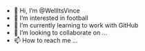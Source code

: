 - 👋 Hi, I’m @WellItsVince
- 👀 I’m interested in football
- 🌱 I’m currently learning to work with GitHub  
- 💞️ I’m looking to collaborate on ...
- 📫 How to reach me ...

<!---
WellItsVince/WellItsVince is a ✨ special ✨ repository because its `README.md` (this file) appears on your GitHub profile.
You can click the Preview link to take a look at your changes.
--->
